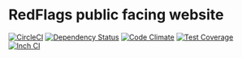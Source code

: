 # RedFlags public facing website

[![CircleCI](https://circleci.com/gh/slovensko-digital/redflags.slovensko.digital.svg?style=shield&circle-token=4ceebb8c3fa816ecc9ab67491f55f665ea9d8661)](https://circleci.com/gh/slovensko-digital/redflags.slovensko.digital)
[![Dependency Status](https://gemnasium.com/slovensko-digital/redflags.slovensko.digital.png)](https://gemnasium.com/slovensko-digital/redflags.slovensko.digital)
[![Code Climate](https://codeclimate.com/github/slovensko-digital/redflags.slovensko.digital.png)](https://codeclimate.com/github/slovensko-digital/redflags.slovensko.digital)
[![Test Coverage](https://codeclimate.com/github/slovensko-digital/redflags.slovensko.digital/badges/coverage.svg)](https://codeclimate.com/github/slovensko-digital/redflags.slovensko.digital/coverage)
[![Inch CI](https://inch-ci.org/github/slovensko-digital/redflags.slovensko.digital.svg)](https://inch-ci.org/github/slovensko-digital/redflags.slovensko.digital)

